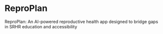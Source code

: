 # ReproPlan
ReproPlan: An AI-powered reproductive health app designed to bridge gaps in SRHR education and accessibility
